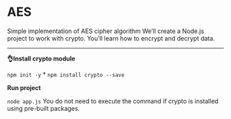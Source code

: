 # AES
Simple implementation of AES cipher algorithm
We’ll create a Node.js project to work with crypto. You’ll learn how to encrypt and decrypt data.

---
**👌Install crypto module**

`npm init -y`
*
`npm install crypto --save`

**Run project**

`node app.js`
You do not need to execute the command if crypto is installed using pre-built packages.
